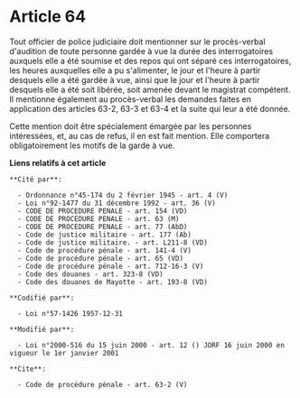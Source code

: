 # Article 64

Tout officier de police judiciaire doit mentionner sur le procès-verbal d'audition de toute personne gardée à vue la durée
des interrogatoires auxquels elle a été soumise et des repos qui ont séparé ces interrogatoires, les heures auxquelles elle a
pu s'alimenter, le jour et l'heure à partir desquels elle a été gardée à vue, ainsi que le jour et l'heure à partir desquels
elle a été soit libérée, soit amenée devant le magistrat compétent. Il mentionne également au procès-verbal les demandes
faites en application des articles 63-2, 63-3 et 63-4 et la suite qui leur a été donnée. 

Cette mention doit être spécialement émargée par les personnes intéressées, et, au cas de refus, il en est fait mention. Elle
comportera obligatoirement les motifs de la garde à vue.

**Liens relatifs à cet article**

	**Cité par**:

	  - Ordonnance n°45-174 du 2 février 1945 - art. 4 (V)
	  - Loi n°92-1477 du 31 décembre 1992 - art. 36 (V)
	  - CODE DE PROCEDURE PENALE - art. 154 (VD)
	  - CODE DE PROCEDURE PENALE - art. 63 (M)
	  - CODE DE PROCEDURE PENALE - art. 77 (AbD)
	  - Code de justice militaire - art. 177 (Ab)
	  - Code de justice militaire. - art. L211-8 (VD)
	  - Code de procédure pénale - art. 141-4 (V)
	  - Code de procédure pénale - art. 65 (VD)
	  - Code de procédure pénale - art. 712-16-3 (V)
	  - Code des douanes - art. 323-8 (VD)
	  - Code des douanes de Mayotte - art. 193-8 (VD)

	**Codifié par**:

	  - Loi n°57-1426 1957-12-31

	**Modifié par**:

	  - Loi n°2000-516 du 15 juin 2000 - art. 12 () JORF 16 juin 2000 en vigueur le 1er janvier 2001

	**Cite**:

	  - Code de procédure pénale - art. 63-2 (V)
